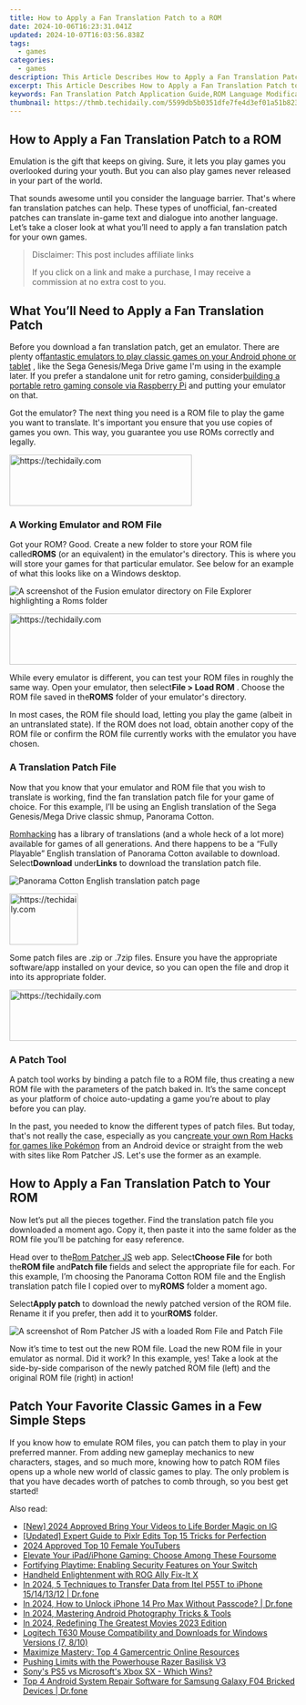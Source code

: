 ```yaml
---
title: How to Apply a Fan Translation Patch to a ROM
date: 2024-10-06T16:23:31.041Z
updated: 2024-10-07T16:03:56.838Z
tags:
  - games
categories:
  - games
description: This Article Describes How to Apply a Fan Translation Patch to a ROM
excerpt: This Article Describes How to Apply a Fan Translation Patch to a ROM
keywords: Fan Translation Patch Application Guide,ROM Language Modification Techniques,Custom Game Translation Methods,Enhancing Gaming Experience with Fan Patches,Game Localization in ROMs Using Fanserver Tools,Installing Translated Versions of Games on PC/Mobile Devices,Step-by-Step ROM Patch Application Guide
thumbnail: https://thmb.techidaily.com/5599db5b0351dfe7fe4d3ef01a51b823176684e86c63c43fb2d60eaab80af0aa.jpg
---
```


## How to Apply a Fan Translation Patch to a ROM

 Emulation is the gift that keeps on giving. Sure, it lets you play games you overlooked during your youth. But you can also play games never released in your part of the world.

 That sounds awesome until you consider the language barrier. That's where fan translation patches can help. These types of unofficial, fan-created patches can translate in-game text and dialogue into another language. Let’s take a closer look at what you’ll need to apply a fan translation patch for your own games.

>  Disclaimer: This post includes affiliate links
>
>  If you click on a link and make a purchase, I may receive a commission at no extra cost to you.
>

## What You’ll Need to Apply a Fan Translation Patch

 Before you download a fan translation patch, get an emulator. There are plenty of[fantastic emulators to play classic games on your Android phone or tablet](https://www.makeuseof.com/tag/best-game-emulators-for-android/) , like the Sega Genesis/Mega Drive game I'm using in the example later. If you prefer a standalone unit for retro gaming, consider[building a portable retro gaming console via Raspberry Pi](https://www.makeuseof.com/portable-retro-gaming-console-build-with-raspberry-pi/) and putting your emulator on that.

 Got the emulator? The next thing you need is a ROM file to play the game you want to translate. It's important you ensure that you use copies of games you own. This way, you guarantee you use ROMs correctly and legally.

<!-- affiliate ads begin -->
<a href="https://wigfever.sjv.io/c/5597632/2014853/22899" target="_top" id="2014853">
  <img src="//a.impactradius-go.com/display-ad/22899-2014853" border="0" alt="https://techidaily.com" width="320" height="90"/>
</a>
<img height="0" width="0" src="https://wigfever.sjv.io/i/5597632/2014853/22899" style="position:absolute;visibility:hidden;" border="0" />
<!-- affiliate ads end -->

### A Working Emulator and ROM File

 Got your ROM? Good. Create a new folder to store your ROM file called**ROMS** (or an equivalent) in the emulator's directory. This is where you will store your games for that particular emulator. See below for an example of what this looks like on a Windows desktop.

![A screenshot of the Fusion emulator directory on File Explorer highlighting a Roms folder](https://static1.makeuseofimages.com/wordpress/wp-content/uploads/2023/07/screenshot-2686-1.jpg)

<!-- affiliate ads begin -->
<a href="https://appsumo.8odi.net/c/5597632/2123748/7443" target="_top" id="2123748">
  <img src="//a.impactradius-go.com/display-ad/7443-2123748" border="0" alt="https://techidaily.com" width="600" height="90"/>
</a>
<img height="0" width="0" src="https://appsumo.8odi.net/i/5597632/2123748/7443" style="position:absolute;visibility:hidden;" border="0" />
<!-- affiliate ads end -->

 While every emulator is different, you can test your ROM files in roughly the same way. Open your emulator, then select**File > Load ROM** . Choose the ROM file saved in the**ROMS** folder of your emulator's directory.

 In most cases, the ROM file should load, letting you play the game (albeit in an untranslated state). If the ROM does not load, obtain another copy of the ROM file or confirm the ROM file currently works with the emulator you have chosen.

### A Translation Patch File

 Now that you know that your emulator and ROM file that you wish to translate is working, find the fan translation patch file for your game of choice. For this example, I’ll be using an English translation of the Sega Genesis/Mega Drive classic shmup, Panorama Cotton.

[Romhacking](https://www.romhacking.net/translations) has a library of translations (and a whole heck of a lot more) available for games of all generations. And there happens to be a “Fully Playable” English translation of Panorama Cotton available to download. Select**Download** under**Links** to download the translation patch file.

![Panorama Cotton English translation patch page](https://static1.makeuseofimages.com/wordpress/wp-content/uploads/wm/2023/07/romhacking-panorama-cotton-translation.jpg)

<!-- affiliate ads begin -->
<a href="https://aligracehair.sjv.io/c/5597632/2135363/19272" target="_top" id="2135363">
  <img src="//a.impactradius-go.com/display-ad/19272-2135363" border="0" alt="https://techidaily.com" width="120" height="90"/>
</a>
<img height="0" width="0" src="https://aligracehair.sjv.io/i/5597632/2135363/19272" style="position:absolute;visibility:hidden;" border="0" />
<!-- affiliate ads end -->

 Some patch files are .zip or .7zip files. Ensure you have the appropriate software/app installed on your device, so you can open the file and drop it into its appropriate folder.

<!-- affiliate ads begin -->
<a href="https://appsumo.8odi.net/c/5597632/2075471/7443" target="_top" id="2075471">
  <img src="//a.impactradius-go.com/display-ad/7443-2075471" border="0" alt="https://techidaily.com" width="728" height="90"/>
</a>
<img height="0" width="0" src="https://appsumo.8odi.net/i/5597632/2075471/7443" style="position:absolute;visibility:hidden;" border="0" />
<!-- affiliate ads end -->

### A Patch Tool

 A patch tool works by binding a patch file to a ROM file, thus creating a new ROM file with the parameters of the patch baked in. It’s the same concept as your platform of choice auto-updating a game you’re about to play before you can play.

 In the past, you needed to know the different types of patch files. But today, that's not really the case, especially as you can[create your own Rom Hacks for games like Pokémon](https://www.makeuseof.com/how-to-create-rom-hacks/) from an Android device or straight from the web with sites like Rom Patcher JS. Let's use the former as an example.

## How to Apply a Fan Translation Patch to Your ROM

 Now let’s put all the pieces together. Find the translation patch file you downloaded a moment ago. Copy it, then paste it into the same folder as the ROM file you’ll be patching for easy reference.

 Head over to the[Rom Patcher JS](https://www.marcrobledo.com/RomPatcher.js/) web app. Select**Choose File** for both the**ROM file** and**Patch file** fields and select the appropriate file for each. For this example, I’m choosing the Panorama Cotton ROM file and the English translation patch file I copied over to my**ROMS** folder a moment ago.

 Select**Apply patch** to download the newly patched version of the ROM file. Rename it if you prefer, then add it to your**ROMS** folder.

![A screenshot of Rom Patcher JS with a loaded Rom File and Patch File](https://static1.makeuseofimages.com/wordpress/wp-content/uploads/2023/07/panorama-cotton-english-translation-file-in-folder-2.jpg)

 Now it’s time to test out the new ROM file. Load the new ROM file in your emulator as normal. Did it work? In this example, yes! Take a look at the side-by-side comparison of the newly patched ROM file (left) and the original ROM file (right) in action!

## Patch Your Favorite Classic Games in a Few Simple Steps

 If you know how to emulate ROM files, you can patch them to play in your preferred manner. From adding new gameplay mechanics to new characters, stages, and so much more, knowing how to patch ROM files opens up a whole new world of classic games to play. The only problem is that you have decades worth of patches to comb through, so you best get started!

<ins class="adsbygoogle"
     style="display:block"
     data-ad-format="autorelaxed"
     data-ad-client="ca-pub-7571918770474297"
     data-ad-slot="1223367746"></ins>

<ins class="adsbygoogle"
     style="display:block"
     data-ad-client="ca-pub-7571918770474297"
     data-ad-slot="8358498916"
     data-ad-format="auto"
     data-full-width-responsive="true"></ins>

<span class="atpl-alsoreadstyle">Also read:</span>
<div><ul>
<li><a href="https://instagram-clips.techidaily.com/new-2024-approved-bring-your-videos-to-life-border-magic-on-ig/"><u>[New] 2024 Approved Bring Your Videos to Life Border Magic on IG</u></a></li>
<li><a href="https://some-knowledge.techidaily.com/updated-expert-guide-to-pixlr-edits-top-15-tricks-for-perfection/"><u>[Updated] Expert Guide to Pixlr Edits Top 15 Tricks for Perfection</u></a></li>
<li><a href="https://youtube-zero.techidaily.com/approved-top-10-female-youtubers/"><u>2024 Approved Top 10 Female YouTubers</u></a></li>
<li><a href="https://games-able.techidaily.com/elevate-your-ipadiphone-gaming-choose-among-these-foursome/"><u>Elevate Your iPad/iPhone Gaming: Choose Among These Foursome</u></a></li>
<li><a href="https://games-able.techidaily.com/fortifying-playtime-enabling-security-features-on-your-switch/"><u>Fortifying Playtime: Enabling Security Features on Your Switch</u></a></li>
<li><a href="https://games-able.techidaily.com/handheld-enlightenment-with-rog-ally-fix-it-x/"><u>Handheld Enlightenment with ROG Ally Fix-It X</u></a></li>
<li><a href="https://android-transfer.techidaily.com/in-2024-5-techniques-to-transfer-data-from-itel-p55t-to-iphone-15141312-drfone-by-drfone-transfer-from-android-transfer-from-android/"><u>In 2024, 5 Techniques to Transfer Data from Itel P55T to iPhone 15/14/13/12 | Dr.fone</u></a></li>
<li><a href="https://iphone-unlock.techidaily.com/in-2024-how-to-unlock-iphone-14-pro-max-without-passcode-drfone-by-drfone-ios/"><u>In 2024, How to Unlock iPhone 14 Pro Max Without Passcode? | Dr.fone</u></a></li>
<li><a href="https://extra-guidance.techidaily.com/in-2024-mastering-android-photography-tricks-and-tools/"><u>In 2024, Mastering Android Photography Tricks & Tools</u></a></li>
<li><a href="https://youtube-help.techidaily.com/in-2024-redefining-the-greatest-movies-2023-edition/"><u>In 2024, Redefining The Greatest Movies 2023 Edition</u></a></li>
<li><a href="https://driver-download.techidaily.com/logitech-t630-mouse-compatibility-and-downloads-for-windows-versions-7-810/"><u>Logitech T630 Mouse Compatibility and Downloads for Windows Versions (7, 8/10)</u></a></li>
<li><a href="https://games-able.techidaily.com/maximize-mastery-top-4-gamercentric-online-resources/"><u>Maximize Mastery: Top 4 Gamercentric Online Resources</u></a></li>
<li><a href="https://games-able.techidaily.com/pushing-limits-with-the-powerhouse-razer-basilisk-v3/"><u>Pushing Limits with the Powerhouse Razer Basilisk V3</u></a></li>
<li><a href="https://games-able.techidaily.com/sonys-ps5-vs-microsofts-xbox-sx-which-wins/"><u>Sony's PS5 vs Microsoft's Xbox SX - Which Wins?</u></a></li>
<li><a href="https://howto.techidaily.com/top-4-android-system-repair-software-for-samsung-galaxy-f04-bricked-devices-drfone-by-drfone-fix-android-problems-fix-android-problems/"><u>Top 4 Android System Repair Software for Samsung Galaxy F04 Bricked Devices | Dr.fone</u></a></li>
</ul></div>


